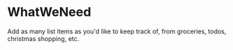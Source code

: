 # WhatWeNeed
Add as many list items as you'd like to keep track of, from groceries, todos, christmas shopping, etc.

